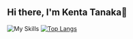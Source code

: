 ## Hi there, I'm Kenta Tanaka👋

![My Skills](https://skillicons.dev/icons?i=ts,js,react,nextjs,py,r,html,css,mysql,figma,ai,lr)
[![Top Langs](https://github-readme-stats.vercel.app/api/top-langs/?username=tkenta-git&layout=compact&theme=radical)](https://github.com/anuraghazra/github-readme-stats)

<!--
**tkenta-git/tkenta-git** is a ✨ _special_ ✨ repository because its `README.md` (this file) appears on your GitHub profile.

Here are some ideas to get you started:

- 🔭 I’m currently working on ...
- 🌱 I’m currently learning ...
- 👯 I’m looking to collaborate on ...
- 🤔 I’m looking for help with ...
- 💬 Ask me about ...
- 📫 How to reach me: ...
- 😄 Pronouns: ...
- ⚡ Fun fact: ...
-->
